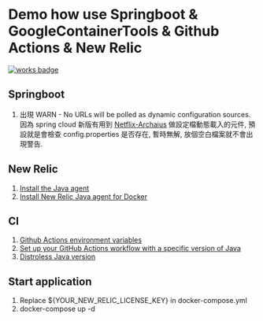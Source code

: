 # Demo how use Springboot & GoogleContainerTools & Github Actions & New Relic
[![works badge](https://cdn.jsdelivr.net/gh/nikku/works-on-my-machine@v0.2.0/badge.svg)](https://github.com/nikku/works-on-my-machine)

## Springboot
1. 出現 WARN - No URLs will be polled as dynamic configuration sources.
因為 spring cloud 新版有用到 [Netflix-Archaius](https://github.com/Netflix/archaius/wiki/Getting-Started) 做設定檔動態載入的元件, 預設就是會檢查 config.properties 是否存在, 暫時無解, 放個空白檔案就不會出現警告.

## New Relic
1. [Install the Java agent](https://docs.newrelic.com/docs/agents/java-agent/installation/install-java-agent)
2. [Install New Relic Java agent for Docker](https://docs.newrelic.com/docs/agents/java-agent/additional-installation/install-new-relic-java-agent-docker)

## CI
1. [Github Actions environment variables](https://help.github.com/en/actions/configuring-and-managing-workflows/using-environment-variables)
2. [Set up your GitHub Actions workflow with a specific version of Java](https://github.com/actions/setup-java#apache-maven-with-a-settings-path)
3. [Distroless Java version](https://github.com/GoogleContainerTools/distroless/tree/master/java)

## Start application
1. Replace ${YOUR_NEW_RELIC_LICENSE_KEY} in docker-compose.yml
2. docker-compose up -d